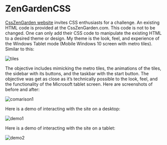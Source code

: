 # ZenGardenCSS
[CssZenGarden website](http://www.csszengarden.com/) invites CSS enthusiasts for a challenge.
An existing HTML code is provided at the CssZenGarden.com. This code is not to be changed. One can only add their CSS code to manipulate the existing HTML to a desired theme or design. My theme is the look, feel, and experience of the Windows Tablet mode (Mobile Windows 10 screen with metro tiles). Similar to this:

![tiles](https://user-images.githubusercontent.com/25467804/42470336-1f83ddf2-8388-11e8-9924-fd829aad3f1d.png)

The objective includes mimicking the metro tiles, the animations of the tiles, the sidebar with its buttons, and the taskbar with the start button. The objective was get as close as it’s technically possible to the look, feel, and the functionality of the Microsoft tablet screen.
Here are screenshots of before and after:

![comarison1](https://user-images.githubusercontent.com/25467804/42391537-b991de34-811d-11e8-844f-fd5e0bd0cf74.png)

Here is a demo of interacting with the site on a desktop:

![demo1](https://user-images.githubusercontent.com/25467804/42414727-7b741c56-8209-11e8-9ebd-1d782d28ea5e.gif)

Here is a demo of interacting with the site on a tablet:

![demo2](https://user-images.githubusercontent.com/25467804/42465930-6d45326e-837b-11e8-92a5-0575ced5856b.gif)
